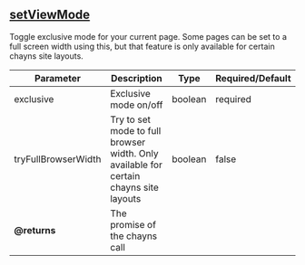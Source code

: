 ## [setViewMode](src/functions/chaynsCalls/setViewMode.ts)

Toggle exclusive mode for your current page. Some pages can be set to a full screen width using this, but that feature
is only available for certain chayns site layouts.

| Parameter | Description | Type | Required/Default |
|-----------|-------------|------|------------------|
| exclusive | Exclusive mode on/off | boolean | required |
| tryFullBrowserWidth | Try to set mode to full browser width. Only available for certain chayns site layouts | boolean | false |
| **@returns** | The promise of the chayns call | | |
